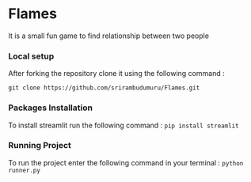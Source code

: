# Flames
 It is a small fun game to find relationship between two people 
 ### Local setup
 After forking the repository clone it using the following command :
 
 ```git clone https://github.com/srirambudumuru/Flames.git```
 ### Packages Installation
 To install streamlit run the following command :
 ```pip install streamlit```
 ### Running Project
 To run the project enter the following command in your terminal :
 ```python runner.py```
 
